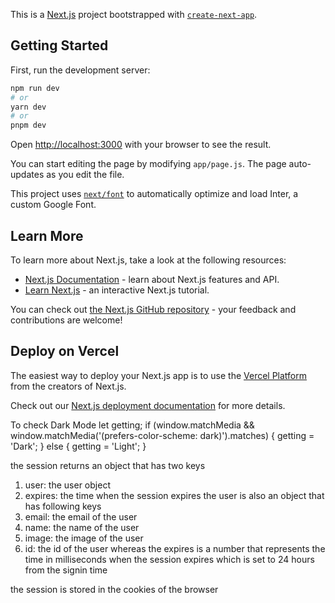This is a [Next.js](https://nextjs.org/) project bootstrapped with [`create-next-app`](https://github.com/vercel/next.js/tree/canary/packages/create-next-app).

## Getting Started

First, run the development server:

```bash
npm run dev
# or
yarn dev
# or
pnpm dev
```

Open [http://localhost:3000](http://localhost:3000) with your browser to see the result.

You can start editing the page by modifying `app/page.js`. The page auto-updates as you edit the file.

This project uses [`next/font`](https://nextjs.org/docs/basic-features/font-optimization) to automatically optimize and load Inter, a custom Google Font.

## Learn More

To learn more about Next.js, take a look at the following resources:

- [Next.js Documentation](https://nextjs.org/docs) - learn about Next.js features and API.
- [Learn Next.js](https://nextjs.org/learn) - an interactive Next.js tutorial.

You can check out [the Next.js GitHub repository](https://github.com/vercel/next.js/) - your feedback and contributions are welcome!

## Deploy on Vercel

The easiest way to deploy your Next.js app is to use the [Vercel Platform](https://vercel.com/new?utm_medium=default-template&filter=next.js&utm_source=create-next-app&utm_campaign=create-next-app-readme) from the creators of Next.js.

Check out our [Next.js deployment documentation](https://nextjs.org/docs/deployment) for more details.

To check Dark Mode
let getting;
if (window.matchMedia && window.matchMedia('(prefers-color-scheme: dark)').matches) {
 getting = 'Dark';
} else {
 getting = 'Light';
}

the session returns an object that has two keys
1. user: the user object
2. expires: the time when the session expires
the user is also an object that has following keys
1. email: the email of the user
2. name: the name of the user
3. image: the image of the user
4. id: the id of the user
whereas the expires is a number that represents the time in milliseconds when the session expires
which is set to 24 hours from the signin time

the session is stored in the cookies of the browser
